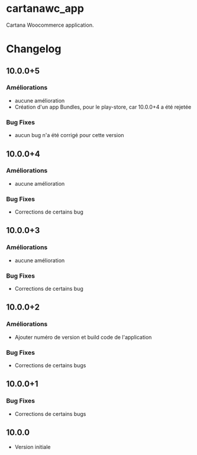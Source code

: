 # cartanawc_app

Cartana Woocommerce application.

# Changelog
## 10.0.0+5
### Améliorations
- aucune amélioration
- Création d'un app Bundles, pour le play-store, car 10.0.0+4 a été rejetée

### Bug Fixes
- aucun bug n'a été corrigé pour cette version

## 10.0.0+4
### Améliorations
- aucune amélioration

### Bug Fixes
- Corrections de certains bug

## 10.0.0+3
### Améliorations
- aucune amélioration 

### Bug Fixes
- Corrections de certains bug

## 10.0.0+2
### Améliorations
- Ajouter numéro de version et build code de l'application

### Bug Fixes
- Corrections de certains bugs

## 10.0.0+1
### Bug Fixes
- Corrections de certains bugs

## 10.0.0
- Version initiale
